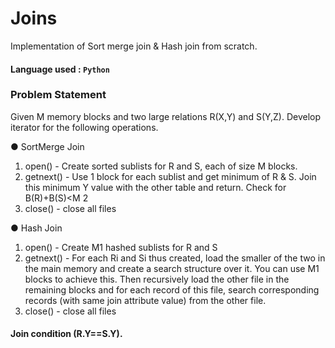 # Joins

Implementation of Sort merge join &amp; Hash join from scratch.

#### Language used : `Python`

### Problem Statement

Given M memory blocks and two large relations R(X,Y) and S(Y,Z). Develop iterator for the following operations.

● SortMerge Join

1. open() - Create sorted sublists for R and S, each of size M blocks.
2. getnext() - Use 1 block for each sublist and get minimum of R & S. Join this minimum Y value with the other table and return. Check for B(R)+B(S)<M 2
3. close() - close all files

● Hash Join

1. open() - Create M1 hashed sublists for R and S
2. getnext() - For each Ri and Si thus created, load the smaller of the two in the main memory and create a search structure over it. You can use M1 blocks
to achieve this. Then recursively load the other file in the remaining blocks and for each record of this file, search corresponding records (with same join attribute value) from the other file.
3. close() - close all files

#### Join condition (R.Y==S.Y).
